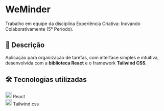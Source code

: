 # WeMinder
Trabalho em equipe da disciplina Experiência Criativa: Inovando Colaborativamente (5° Período).

## :bookmark_tabs:	Descrição
Aplicação para organização de tarefas, com interface simples e intuitiva, desenvolvida com a **biblioteca React** e o framework **Tailwind CSS**.

## :hammer_and_wrench: Tecnologias utilizadas
<img src="https://img.icons8.com/?size=100&id=asWSSTBrDlTW&format=png&color=000000" width="20"/> React  
<img src="https://img.icons8.com/?size=100&id=4PiNHtUJVbLs&format=png&color=000000" width="20"/> Tailwind css
